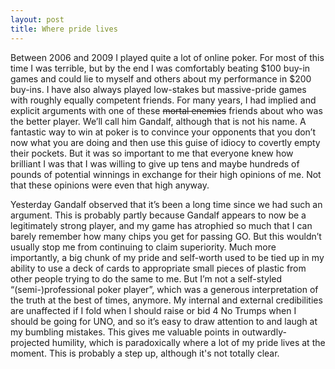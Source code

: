 ```yaml
---
layout: post
title: Where pride lives
---
```

Between 2006 and 2009 I played quite a lot of online poker. For most of this time I was terrible, but by the end I was comfortably beating $100 buy-in games and could lie to myself and others about my performance in $200 buy-ins. I have also always played low-stakes but massive-pride games with roughly equally competent friends. For many years, I had implied and explicit arguments with one of these <del>mortal enemies</del> friends about who was the better player. We’ll call him Gandalf, although that is not his name. A fantastic way to win at poker is to convince your opponents that you don’t now what you are doing and then use this guise of idiocy to covertly empty their pockets. But it was so important to me that everyone knew how brilliant I was that I was willing to give up tens and maybe hundreds of pounds of potential winnings in exchange for their high opinions of me. Not that these opinions were even that high anyway.

Yesterday Gandalf observed that it’s been a long time since we had such an argument. This is probably partly because Gandalf appears to now be a legitimately strong player, and my game has atrophied so much that I can barely remember how many chips you get for passing GO. But this wouldn’t usually stop me from continuing to claim superiority. Much more importantly, a big chunk of my pride and self-worth used to be tied up in my ability to use a deck of cards to appropriate small pieces of plastic from other people trying to do the same to me. But I’m not a self-styled “(semi-)professional poker player”, which was a generous interpretation of the truth at the best of times, anymore. My internal and external credibilities are unaffected if I fold when I should raise or bid 4 No Trumps when I should be going for UNO, and so it’s easy to draw attention to and laugh at my bumbling mistakes. This gives me valuable points in outwardly-projected humility, which is paradoxically where a lot of my pride lives at the moment. This is probably a step up, although it's not totally clear.
